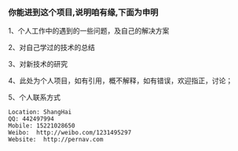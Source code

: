 ### 你能进到这个项目,说明咱有缘,下面为申明
1、个人工作中的遇到的一些问题，及自己的解决方案

2、对自己学过的技术的总结

3、对新技术的研究

4、此处为个人项目，如有引用，概不解释，如有错误，欢迎指正，讨论；

5、个人联系方式  

    Location: ShangHai  
    QQ: 442497994  
    Mobile: 15221028650  
    Weibo:  http://weibo.com/1231495297  
    Website:  http://pernav.com
